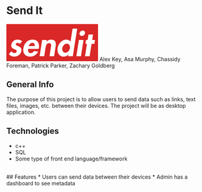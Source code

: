 # Send It
![Logo](./img/logo.png)
Alex Key, Asa Murphy, Chassidy Foreman, Patrick Parker, Zachary Goldberg
<br />
## General Info
The purpose of this project is to allow users to send data such as links, text files, images, etc. between their devices. The project will be as desktop application.
<br />
## Technologies
* c++
* SQL
* Some type of front end language/framework
<br />
## Features
* Users can send data between their devices
* Admin has a dashboard to see metadata
<br />
